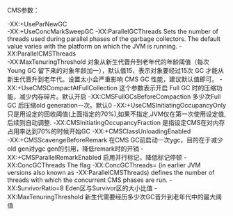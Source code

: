 CMS参数：

-XX:+UseParNewGC	
-XX:+UseConcMarkSweepGC	
-XX:ParallelGCThreads	Sets the number of threads used during parallel phases of the garbage collectors. The default value varies with the platform on which the JVM is running.
-XX:ParallelCMSThreads	
-XX:MaxTenuringThreshold	对象从新生代晋升到老年代的年龄阈值（每次 Young GC 留下来的对象年龄加一），默认值15，表示对象要经过15次 GC 才能从新生代晋升到老年代。设置太小会严重影响 CMS GC 性能，建议默认值即可。
-XX:+UseCMSCompactAtFullCollection	这个参数表示开启 Full GC 时的压缩功能，减少内存碎片。默认开启
-XX:CMSFullGCsBeforeCompaction	多少次Full GC 后压缩old generation一次。默认0
-XX:+UseCMSInitiatingOccupancyOnly	只是用设定的回收阈值(上面指定的70%),如果不指定,JVM仅在第一次使用设定值,后续则自动调整.
-XX:CMSInitiatingOccupancyFraction	是指设定CMS在对内存占用率达到70%的时候开始GC
-XX:+CMSClassUnloadingEnabled	
-XX:+CMSScavengeBeforeRemark	在CMS GC前启动一次ygc，目的在于减少old gen对ygc gen的引用，降低remark时的开销
-XX:+CMSParallelRemarkEnabled	启用并行标记，降低标记停顿
-XX:ConcGCThreads	The flag -XX:ConcGCThreads=<value> (in earlier JVM versions also known as -XX:ParallelCMSThreads) defines the number of threads with which the concurrent CMS phases are run.
-XX:SurvivorRatio=8	Eden区与Survivor区的大小比值
-XX:MaxTenuringThreshold	新生代需要经历多少次GC晋升到老年代中的最大阈值

